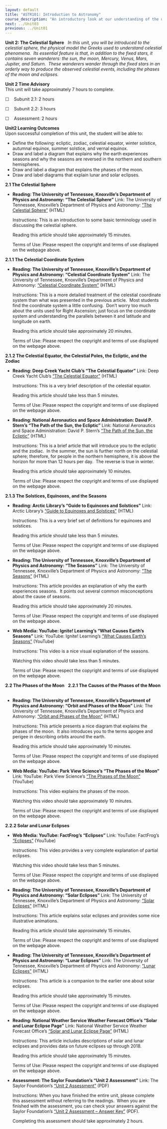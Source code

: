 ```yaml
---
layout: default
title: "ASTR101: Introduction to Astronomy"
course_description: "An introductory look at our understanding of the universe and how this understanding has changed from Ancient Greece through today."
next: ../Unit03
previous: ../Unit01
---
```

**Unit 2: The Celestial Sphere** <span id="2"></span> 
*In this unit, you will be introduced to the celestial sphere, the
physical model the Greeks used to understand celestial phenomena.  Its
essential feature is that, in addition to the fixed stars, it contains
seven wanderers: the sun, the moon, Mercury, Venus, Mars, Jupiter, and
Saturn.  These wanderers wander through the fixed stars in an orderly
way to produce the observed celestial events, including the phases of
the moon and eclipses.*

**Unit 2 Time Advisory**  
This unit will take approximately 7 hours to complete.  
  
 ☐    Subunit 2.1: 2 hours  
  
 ☐    Subunit 2.2: 3 hours  
  
 ☐    Assessment: 2 hours

**Unit2 Learning Outcomes**  
Upon successful completion of this unit, the student will be able to:
-   Define the following: ecliptic, zodiac, celestial equator, winter
    solstice, autumnal equinox, summer solstice, and vernal equinox.
-   Draw and label a diagram that explains why the earth experiences
    seasons and why the seasons are reversed in the northern and
    southern hemispheres.
-   Draw and label a diagram that explains the phases of the moon.
-   Draw and label diagrams that explain lunar and solar eclipses.

**2.1 The Celestial Sphere** <span id="2.1"></span> 
-   **Reading: The University of Tennessee, Knoxville’s Department of
    Physics and Astronomy: “The Celestial Sphere”**
    Link: The University of Tennessee, Knoxville’s Department of Physics
    and Astronomy: [“The Celestial
    Sphere”](http://csep10.phys.utk.edu/astr161/lect/celestial/celestial.html)
    (HTML)  
      
     Instructions: This is an introduction to some basic terminology
    used in discussing the celestial sphere.  
      
     Reading this article should take approximately 15 minutes.  
      
     Terms of Use: Please respect the copyright and terms of use
    displayed on the webpage above.

**2.1.1 The Celestial Coordinate System** <span id="2.1.1"></span> 
-   **Reading: The University of Tennessee, Knoxville’s Department of
    Physics and Astronomy: “Celestial Coordinate System”**
    Link: The University of Tennessee, Knoxville’s Department of Physics
    and Astronomy: [“Celestial Coordinate
    System”](http://csep10.phys.utk.edu/astr161/lect/time/coordinates.html)
    (HTML)  
      
     Instructions: This is a more detailed treatment of the celestial
    coordinate system than what was presented in the previous article.
     Most students find the coordinate system a little confusing.  Don’t
    worry too much about the units used for Right Ascension; just focus
    on the coordinate system and understanding the parallels between it
    and latitude and longitude on earth.  
      
     Reading this article should take approximately 20 minutes.  
      
     Terms of Use: Please respect the copyright and terms of use
    displayed on the webpage above.

**2.1.2 The Celestial Equator, the Celestial Poles, the Ecliptic, and
the Zodiac** <span id="2.1.2"></span> 
-   **Reading: Deep Creek Yacht Club’s “The Celestial Equator”**
    Link: Deep Creek Yacht Club’s [“The Celestial
    Equator”](https://web.archive.org/web/20121026131025/http://www.deepcreekyachtclub.com/WebPage/Celestialequator.html)
    (HTML)  
      
     Instructions: This is a very brief description of the celestial
    equator.  
      
     Reading this article should take less than 5 minutes.  
      
     Terms of Use: Please respect the copyright and terms of use
    displayed on the webpage above.

-   **Reading: National Aeronautics and Space Administration: David P.
    Stern’s “The Path of the Sun, the Ecliptic”**
    Link: National Aeronautics and Space Administration: David P.
    Stern’s [“The Path of the Sun, the
    Ecliptic”](http://www-spof.gsfc.nasa.gov/stargaze/Secliptc.htm)
    (HTML)  
      
     Instructions: This is a brief article that will introduce you to
    the ecliptic and the zodiac.  In the summer, the sun is further
    north on the celestial sphere; therefore, for people in the northern
    hemisphere, it is above the horizon for more than 12 hours per day.
     The reverse is true in winter.  
      
     Reading this article should take approximately 10 minutes.  
      
     Terms of Use: Please respect the copyright and terms of use
    displayed on the webpage above.

**2.1.3 The Solstices, Equinoxes, and the Seasons** <span
id="2.1.3"></span> 
-   **Reading: Arctic Library’s “Guide to Equinoxes and Solstices”**
    Link: Arctic Library’s [“Guide to Equinoxes and
    Solstices”](http://www.athropolis.com/sunrise/def-sol2.htm) (HTML)  
      
     Instructions: This is a very brief set of definitions for equinoxes
    and solstices.  
      
     Reading this article should take less than 5 minutes.  
      
     Terms of Use: Please respect the copyright and terms of use
    displayed on the webpage above.

-   **Reading: The University of Tennessee, Knoxville’s Department of
    Physics and Astronomy: “The Seasons”**
    Link: The University of Tennessee, Knoxville’s Department of Physics
    and Astronomy: [“The
    Seasons”](http://csep10.phys.utk.edu/astr161/lect/time/seasons.html)
    (HTML)  
      
     Instructions: This article provides an explanation of why the earth
    experiences seasons.  It points out several common misconceptions
    about the cause of seasons.  
      
     Reading this article should take approximately 20 minutes.  
      
     Terms of Use: Please respect the copyright and terms of use
    displayed on the webpage above.

-   **Web Media: YouTube: Ignite! Learning’s “What Causes Earth’s
    Seasons”**
    Link: YouTube: Ignite! Learning’s [“What Causes Earth’s
    Seasons”](http://www.youtube.com/watch?v=DuiQvPLWziQ) (YouTube)  
      
     Instructions: This video is a nice visual explanation of the
    seasons.  
      
     Watching this video should take less than 5 minutes.  
      
     Terms of Use: Please respect the copyright and terms of use
    displayed on the webpage above.

**2.2 The Phases of the Moon** <span id="2.2"></span> 
**2.2.1 The Causes of the Phases of the Moon** <span id="2.2.1"></span> 
-   **Reading: The University of Tennessee, Knoxville’s Department of
    Physics and Astronomy: “Orbit and Phases of the Moon”**
    Link: The University of Tennessee, Knoxville’s Department of Physics
    and Astronomy: [“Orbit and Phases of the
    Moon”](http://csep10.phys.utk.edu/astr161/lect/time/moonorbit.html)
    (HTML)  
      
     Instructions: This article presents a nice diagram that explains
    the phases of the moon.  It also introduces you to the terms apogee
    and perigee in describing orbits around the earth.  
      
     Reading this article should take approximately 10 minutes.  
      
     Terms of Use: Please respect the copyright and terms of use
    displayed on the webpage above.

-   **Web Media: YouTube: Park View Science’s “The Phases of the Moon”**
    Link: YouTube: Park View Science’s [“The Phases of the
    Moon”](http://www.youtube.com/watch?v=0vXWXqGmPCk&feature=related)
    (YouTube)  
      
     Instructions: This video explains the phases of the moon.  
      
     Watching this video should take approximately 10 minutes.  
      
     Terms of Use: Please respect the copyright and terms of use
    displayed on the webpage above.

**2.2.2 Solar and Lunar Eclipses** <span id="2.2.2"></span> 
-   **Web Media: YouTube: FactFrog’s “Eclipses”**
    Link: YouTube: FactFrog’s
    [“Eclipses”](http://www.youtube.com/watch?v=ilSkZQafybk) (YouTube)  
      
     Instructions: This video provides a very complete explanation of
    partial eclipses.  
      
     Watching this video should take less than 5 minutes.  
      
     Terms of Use: Please respect the copyright and terms of use
    displayed on the webpage above.

-   **Reading: The University of Tennessee, Knoxville’s Department of
    Physics and Astronomy: “Solar Eclipses”**
    Link: The University of Tennessee, Knoxville’s Department of Physics
    and Astronomy: [“Solar
    Eclipses”](http://csep10.phys.utk.edu/astr161/lect/time/eclipses.html)
    (HTML)  
      
     Instructions: This article explains solar eclipses and provides
    some nice illustrative animations.  
      
     Reading this article should take approximately 15 minutes.  
      
     Terms of Use: Please respect the copyright and terms of use
    displayed on the webpage above.

-   **Reading: The University of Tennessee, Knoxville’s Department of
    Physics and Astronomy: “Lunar Eclipses”**
    Link: The University of Tennessee, Knoxville’s Department of Physics
    and Astronomy: [“Lunar
    Eclipses”](http://csep10.phys.utk.edu/astr161/lect/time/eclipses_lunar.html)
    (HTML)  
      
     Instructions: This article is a companion to the earlier one about
    solar eclipses.  
      
     Reading this article should take approximately 15 minutes.  
      
     Terms of Use: Please respect the copyright and terms of use
    displayed on the webpage above.

-   **Reading: National Weather Service Weather Forecast Office’s “Solar
    and Lunar Eclipse Page”**
    Link: National Weather Service Weather Forecast Office’s [“Solar and
    Lunar Eclipse Page”](http://www.crh.noaa.gov/fsd/?n=suneclipse)
    (HTML)  
      
     Instructions: This article includes descriptions of solar and lunar
    eclipses and provides data on future eclipses up through 2018.  
      
     Reading this article should take approximately 15 minutes.  
      
     Terms of Use: Please respect the copyright and terms of use
    displayed on the webpage above.

-   **Assessment: The Saylor Foundation’s “Unit 2 Assessment”**
    Link: The Saylor Foundation’s [“Unit 2
    Assessment”](https://resources.saylor.org/wwwresources/archived/site/wp-content/uploads/2012/10/ASTR101-Unit-2-Assessment.FINAL_.pdf)
    (PDF)  
      
     Instructions: When you have finished the entire unit, please
    complete this assessment without referring to the readings.  When
    you are finished with the assessment, you can check your answers
    against the Saylor Foundation’s [“Unit 2 Assessment – Answer
    Key”](https://resources.saylor.org/wwwresources/archived/site/wp-content/uploads/2012/10/ASTR101-Unit-2-Answer-Key.FINAL_.pdf)
    (PDF).  
      
     Completing this assessment should take approximately 2 hours.


